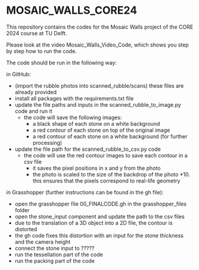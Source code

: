 # MOSAIC_WALLS_CORE24
This repository contains the codes for the Mosaic Walls project of the CORE 2024 course at TU Delft.

Please look at the video Mosaic_Walls_Video_Code, which shows you step by step how to run the code. 

The code should be run in the following way: 

in GitHub:
- (import the rubble photos into scanned_rubble/scans) these files are already provided
- install all packages with the requirements.txt file
- update the file paths and inputs in the scanned_rubble_to_image.py code and run it
    - the code will save the following images:
        - a black shape of each stone on a white background
        - a red contour of each stone on top of the original image
        - a red contour of each stone on a white background (for further processing)
- update the file path for the scanned_rubble_to_csv.py code
    - the code will use the red contour images to save each contour in a csv file
        - it saves the pixel positions in x and y from the photo
        - the photo is scaled to the size of the backdrop of the photo *10. this ensures that the pixels correspond to real-life geometry

in Grasshopper (further instructions can be found in the gh file):
- open the grasshopper file 00_FINALCODE.gh in the grasshopper_files folder
- open the stone_input component and update the path to the csv files
- due to the translation of a 3D object into a 2D file, the contour is distorted
- the gh code fixes this distortion with an input for the stone thickness and the camera height
- connect the stone input to ?????
- run the tessellation part of the code
- run the packing part of the code
